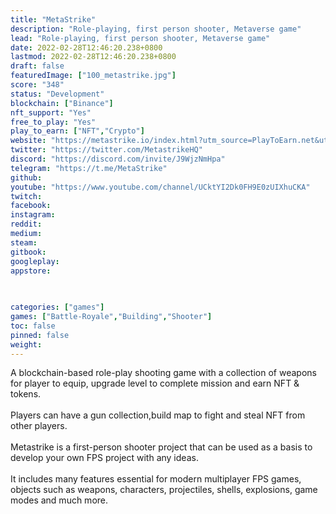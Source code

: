 ```yaml
---
title: "MetaStrike"
description: "Role-playing, first person shooter, Metaverse game"
lead: "Role-playing, first person shooter, Metaverse game"
date: 2022-02-28T12:46:20.238+0800
lastmod: 2022-02-28T12:46:20.238+0800
draft: false
featuredImage: ["100_metastrike.jpg"]
score: "348"
status: "Development"
blockchain: ["Binance"]
nft_support: "Yes"
free_to_play: "Yes"
play_to_earn: ["NFT","Crypto"]
website: "https://metastrike.io/index.html?utm_source=PlayToEarn.net&utm_medium=organic&utm_campaign=gamepage"
twitter: "https://twitter.com/MetastrikeHQ"
discord: "https://discord.com/invite/J9WjzNmHpa"
telegram: "https://t.me/MetaStrike"
github: 
youtube: "https://www.youtube.com/channel/UCktYI2Dk0FH9E0zUIXhuCKA"
twitch: 
facebook: 
instagram: 
reddit: 
medium: 
steam: 
gitbook: 
googleplay: 
appstore: 

  
    
categories: ["games"]
games: ["Battle-Royale","Building","Shooter"]
toc: false
pinned: false
weight: 
---
```

A blockchain-based role-play shooting game with a collection of weapons for player to equip, upgrade level to complete mission and earn NFT &amp; tokens.<br> <br> Players can have a gun collection,build map to fight and steal NFT from other players.<br> <br> Metastrike is a first-person shooter project that can be used as a basis to develop your own FPS project with any ideas.<br> <br> It includes many features essential for modern multiplayer FPS games, objects such as weapons, characters, projectiles, shells, explosions, game modes and much more.